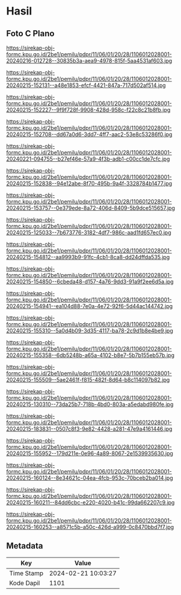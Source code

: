 # Hasil

## Foto C Plano

https://sirekap-obj-formc.kpu.go.id/2be1/pemilu/pdpr/11/06/01/20/28/1106012028001-20240216-012728--30835b3a-aea9-4978-815f-5aa4531af603.jpg

https://sirekap-obj-formc.kpu.go.id/2be1/pemilu/pdpr/11/06/01/20/28/1106012028001-20240215-152131--a48e1853-efcf-4421-847a-717d502af514.jpg

https://sirekap-obj-formc.kpu.go.id/2be1/pemilu/pdpr/11/06/01/20/28/1106012028001-20240215-152227--9f9f728f-9908-428d-958c-f22c8c21b8fb.jpg

https://sirekap-obj-formc.kpu.go.id/2be1/pemilu/pdpr/11/06/01/20/28/1106012028001-20240215-152708--dd67a0d6-3dd7-4ff7-aac2-53e8c53286f0.jpg

https://sirekap-obj-formc.kpu.go.id/2be1/pemilu/pdpr/11/06/01/20/28/1106012028001-20240221-094755--b27ef46e-57a9-4f3b-adb1-c00cc1de7cfc.jpg

https://sirekap-obj-formc.kpu.go.id/2be1/pemilu/pdpr/11/06/01/20/28/1106012028001-20240215-152838--94e12abe-8f70-495b-9a4f-3328784b1477.jpg

https://sirekap-obj-formc.kpu.go.id/2be1/pemilu/pdpr/11/06/01/20/28/1106012028001-20240215-153757--0e379ede-8a72-406d-8409-5b9dce515657.jpg

https://sirekap-obj-formc.kpu.go.id/2be1/pemilu/pdpr/11/06/01/20/28/1106012028001-20240215-125033--7b673776-3182-4df7-986c-aad1fd657ec0.jpg

https://sirekap-obj-formc.kpu.go.id/2be1/pemilu/pdpr/11/06/01/20/28/1106012028001-20240215-154812--aa9993b9-91fc-4cb1-8ca8-dd24dffda535.jpg

https://sirekap-obj-formc.kpu.go.id/2be1/pemilu/pdpr/11/06/01/20/28/1106012028001-20240215-154850--6cbeda48-d157-4a76-9dd3-91a9f2ee6d5a.jpg

https://sirekap-obj-formc.kpu.go.id/2be1/pemilu/pdpr/11/06/01/20/28/1106012028001-20240215-154941--ea104d88-7e0a-4e72-92f6-5d44ac144742.jpg

https://sirekap-obj-formc.kpu.go.id/2be1/pemilu/pdpr/11/06/01/20/28/1106012028001-20240215-155310--5a0d4b09-3d35-4117-ba78-2c9d1b8e4be9.jpg

https://sirekap-obj-formc.kpu.go.id/2be1/pemilu/pdpr/11/06/01/20/28/1106012028001-20240215-155358--6db5248b-a65a-4102-b8e7-5b7b155eb57b.jpg

https://sirekap-obj-formc.kpu.go.id/2be1/pemilu/pdpr/11/06/01/20/28/1106012028001-20240215-155509--5ae2461f-f815-482f-8d64-b8c114097b82.jpg

https://sirekap-obj-formc.kpu.go.id/2be1/pemilu/pdpr/11/06/01/20/28/1106012028001-20240215-130310--73da25b7-718b-4bd0-803a-a5edabd980fe.jpg

https://sirekap-obj-formc.kpu.go.id/2be1/pemilu/pdpr/11/06/01/20/28/1106012028001-20240215-183831--0507c8f3-9e82-4428-a281-47e9a4161446.jpg

https://sirekap-obj-formc.kpu.go.id/2be1/pemilu/pdpr/11/06/01/20/28/1106012028001-20240215-155952--179d211e-0e96-4a89-8067-2e1539935630.jpg

https://sirekap-obj-formc.kpu.go.id/2be1/pemilu/pdpr/11/06/01/20/28/1106012028001-20240215-160124--8e34621c-04ea-4fcb-953c-70bceb2ba014.jpg

https://sirekap-obj-formc.kpu.go.id/2be1/pemilu/pdpr/11/06/01/20/28/1106012028001-20240215-160211--84dd6cbc-e220-4020-b41c-99da662207c9.jpg

https://sirekap-obj-formc.kpu.go.id/2be1/pemilu/pdpr/11/06/01/20/28/1106012028001-20240215-160253--a8571c5b-a50c-426d-a999-0c8470bbd7f7.jpg


## Metadata

| Key        | Value               |
| ---------- | ------------------- |
| Time Stamp | 2024-02-21 10:03:27 |
| Kode Dapil | 1101                |



